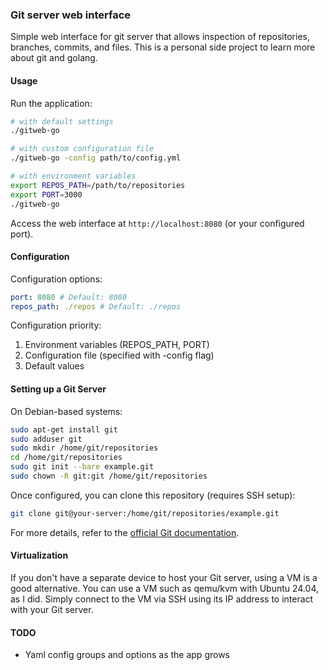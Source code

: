 ### Git server web interface

Simple web interface for git server that allows inspection of repositories, branches, commits, and files. This is a personal side project to learn more about git and golang.

#### Usage

Run the application:

```bash
# with default settings
./gitweb-go

# with custom configuration file
./gitweb-go -config path/to/config.yml

# with environment variables
export REPOS_PATH=/path/to/repositories
export PORT=3000
./gitweb-go
```

Access the web interface at `http://localhost:8080` (or your configured port).

#### Configuration

Configuration options:

```yaml
port: 8080 # Default: 8080
repos_path: ./repos # Default: ./repos
```

Configuration priority:

1. Environment variables (REPOS_PATH, PORT)
2. Configuration file (specified with -config flag)
3. Default values

#### Setting up a Git Server

On Debian-based systems:

```bash
sudo apt-get install git
sudo adduser git
sudo mkdir /home/git/repositories
cd /home/git/repositories
sudo git init --bare example.git
sudo chown -R git:git /home/git/repositories
```

Once configured, you can clone this repository (requires SSH setup):

```bash
git clone git@your-server:/home/git/repositories/example.git
```

For more details, refer to the [official Git documentation](https://git-scm.com/book/en/v2/Git-on-the-Server-The-Protocols).

#### Virtualization

If you don't have a separate device to host your Git server, using a VM is a good alternative. You can use a VM such as qemu/kvm with Ubuntu 24.04, as I did. Simply connect to the VM via SSH using its IP address to interact with your Git server.

#### TODO

-   Yaml config groups and options as the app grows
